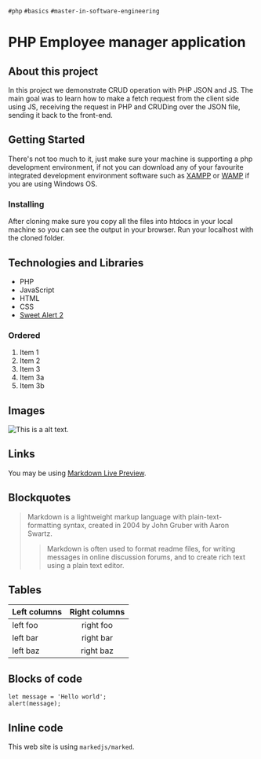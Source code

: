 `#php` `#basics` `#master-in-software-engineering`

# PHP Employee manager application

## About this project

In this project we demonstrate CRUD operation with PHP JSON and JS. The main goal was to learn how to make a fetch request from the client side using JS, receiving the request in PHP and CRUDing over the JSON file, sending it back to the front-end. 


## Getting Started

There's not too much to it, just make sure your machine is supporting a php development environment, if not you can download any of your favourite integrated development environment software such as [XAMPP](https://www.apachefriends.org/index.html) or [WAMP](https://www.wampserver.com/en/) if you are using Windows OS.


### Installing

After cloning make sure you copy all the files into htdocs in your local machine so you can see the output in your browser.
Run your localhost with the cloned folder.


## Technologies and Libraries 

* PHP
* JavaScript
* HTML
* CSS
* [Sweet Alert 2](https://sweetalert2.github.io/)

### Ordered

1. Item 1
1. Item 2
1. Item 3
  1. Item 3a
  1. Item 3b

## Images

![This is a alt text.](/image/sample.png "This is a sample image.")

## Links

You may be using [Markdown Live Preview](https://markdownlivepreview.com/).

## Blockquotes

> Markdown is a lightweight markup language with plain-text-formatting syntax, created in 2004 by John Gruber with Aaron Swartz.
>
>> Markdown is often used to format readme files, for writing messages in online discussion forums, and to create rich text using a plain text editor.

## Tables

| Left columns  | Right columns |
| ------------- |:-------------:|
| left foo      | right foo     |
| left bar      | right bar     |
| left baz      | right baz     |

## Blocks of code

```
let message = 'Hello world';
alert(message);
```

## Inline code

This web site is using `markedjs/marked`.